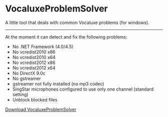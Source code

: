# VocaluxeProblemSolver 

A little tool that deals with common Vocaluxe problems (for windows).

---

At the moment it can detect and fix the following problems:
- No .NET Framework (4.0/4.5)
- No vcredist2010 x86
- No vcredist2010 x64
- No vcredist2012 x86
- No vcredist2012 x64
- No DirectX 9.0c
- No gstreamer
- gstreamer not fully installed (no mp3 codec)
- SingStar microphones configured to use only one channel (standard setting)
- Unblock blocked files

[Download VocaluxeProblemSolver](https://github.com/lukeIam/VocaluxeProblemSolver/raw/master/Release/VocaluxeProblemSolver.exe)
